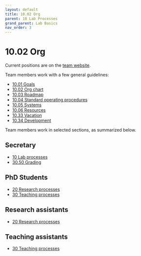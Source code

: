 ```yaml
---
layout: default
title: 10.02 Org
parent: 10 Lab Processes
grand_parent: Lab Basics
nav_order: 3
---
```


# 10.02 Org

Current positions are on the [team website](https://www.uni-bamberg.de/digital-work/team/).

Team members work with a few general guidelines:

- [10.01 Goals](10.01.goals.html)
- [10.02 Org chart](10.02.org.html)
- [10.03 Roadmap](10.03.roadmap.html)
- [10.04 Standard operating procedures](10.04.sop.html)
- [10.05 Systems](10.05.systems-overview.html)
- [10.06 Resources](10.06.resources.html)
- [10.33 Vacation](10.33.vacation.html)
- [10.34 Development](10.34.development.html)

Team members work in selected sections, as summarized below.

## Secretary

- [10 Lab processes](lab_basics/10_processes//)
- [30.50 Grading](../../teaching/30_processes/30.50.grading.html)

## PhD Students

- [20 Research processes](../../research/20_processes/)
- [30 Teaching processes](../../teaching/30_processes/)

## Research assistants

- [20 Research processes](../../research/20_processes/)

## Teaching assistants

- [30 Teaching processes](../../teaching/30_processes/)

<!-- 
Team members and responsibilities (ideally with reference to specific categories)
other units
-->
